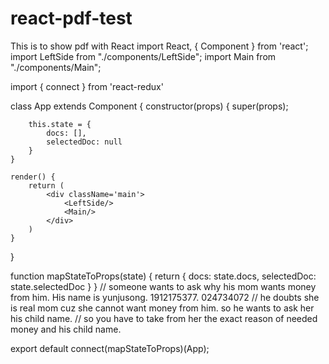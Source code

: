# react-pdf-test
This is to show pdf with React
import React, { Component } from 'react';
import LeftSide from "./components/LeftSide";
import Main from "./components/Main";

import { connect } from 'react-redux'

class App extends Component {
    constructor(props) {
        super(props);

        this.state = {
            docs: [],
            selectedDoc: null
        }
    }

    render() {
        return (
            <div className='main'>
                <LeftSide/>
                <Main/>
            </div>
        )
    }
}

function mapStateToProps(state) {
    return {
        docs: state.docs,
        selectedDoc: state.selectedDoc
    }
}
// someone wants to ask why his mom wants money from him. His name is yunjusong. 1912175377. 024734072
// he doubts she is real mom cuz she cannot want money from him. so he wants to ask her his child name.
// so you have to take from her the exact reason of needed money and his child name.

export default connect(mapStateToProps)(App);
